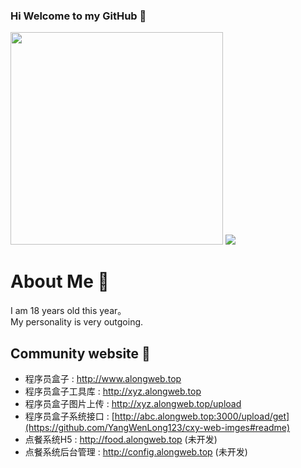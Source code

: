 ### Hi Welcome to my GitHub 👋

<img height="340px" src = "https://github.com/YangWenLong123/YangWenLong123/assets/37095223/94e42824-dfa0-49c1-8809-e6875a993202" >

<!-- Here are some ideas to get you started:

- 🔭 I’m currently working on ...
- 🌱 I’m currently learning ...
- 👯 I’m looking to collaborate on ...
- 🤔 I’m looking for help with ...
- 💬 Ask me about ...
- 📫 How to reach me: ...
- 😄 Pronouns: ...
- ⚡ Fun fact: ... -->

<img src = "https://vkceyugu.cdn.bspapp.com/VKCEYUGU-24a8791b-4615-4dfa-af84-73c65b54fbac/650bd502-9f67-4358-a254-ee389026455d.gif" >

# About Me 👿

I am 18 years old this year。  
My personality is very outgoing.

## Community website 👻
- 程序员盒子 : http://www.alongweb.top
- 程序员盒子工具库 : http://xyz.alongweb.top
- 程序员盒子图片上传 : http://xyz.alongweb.top/upload
- 程序员盒子系统接口 : [http://abc.alongweb.top:3000/upload/get](https://github.com/YangWenLong123/cxy-web-imges#readme)
- 点餐系统H5 : http://food.alongweb.top (未开发)
- 点餐系统后台管理 : http://config.alongweb.top (未开发)
